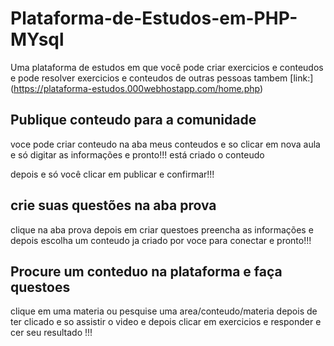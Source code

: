 # Plataforma-de-Estudos-em-PHP-MYsql
Uma plataforma de estudos em que você pode criar exercicios e conteudos 
e pode resolver exercicios e conteudos de outras pessoas tambem
[link:] (https://plataforma-estudos.000webhostapp.com/home.php)

## Publique conteudo para a comunidade 
voce pode criar conteudo na aba meus conteudos e so clicar em nova aula
e só digitar as informações e pronto!!! está criado o conteudo

depois e só você clicar em publicar e  confirmar!!! 

## crie suas questões na aba prova

clique na aba prova  depois em criar questoes preencha as
informações e depois escolha um conteudo ja criado por voce para 
conectar e pronto!!!

## Procure um conteduo na plataforma e faça questoes 

clique em uma materia ou pesquise uma area/conteudo/materia
depois de ter clicado e so assistir o video e depois clicar
em exercicios e responder e cer seu resultado
!!!
